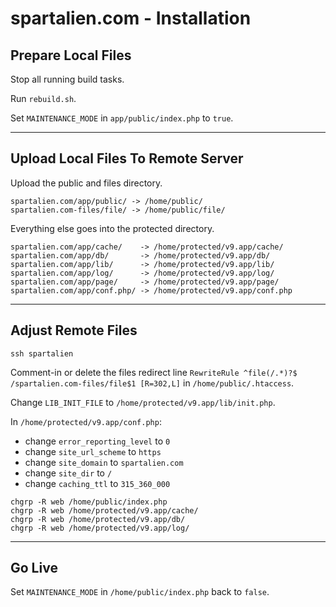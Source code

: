 # spartalien.com - Installation




## Prepare Local Files

Stop all running build tasks.

Run `rebuild.sh`.

Set `MAINTENANCE_MODE` in `app/public/index.php` to `true`.

---




## Upload Local Files To Remote Server

Upload the public and files directory.

`spartalien.com/app/public/ -> /home/public/`  
`spartalien.com-files/file/ -> /home/public/file/`

Everything else goes into the protected directory.

`spartalien.com/app/cache/    -> /home/protected/v9.app/cache/`  
`spartalien.com/app/db/       -> /home/protected/v9.app/db/`  
`spartalien.com/app/lib/      -> /home/protected/v9.app/lib/`  
`spartalien.com/app/log/      -> /home/protected/v9.app/log/`  
`spartalien.com/app/page/     -> /home/protected/v9.app/page/`  
`spartalien.com/app/conf.php/ -> /home/protected/v9.app/conf.php`

---




## Adjust Remote Files

`ssh spartalien`

Comment-in or delete the files redirect line `RewriteRule ^file(/.*)?$ /spartalien.com-files/file$1 [R=302,L]` in `/home/public/.htaccess`.

Change `LIB_INIT_FILE` to `/home/protected/v9.app/lib/init.php`.

In `/home/protected/v9.app/conf.php`:

- change `error_reporting_level` to `0`
- change `site_url_scheme` to `https`
- change `site_domain` to `spartalien.com`
- change `site_dir` to `/`
- change `caching_ttl` to `315_360_000`

`chgrp -R web /home/public/index.php`  
`chgrp -R web /home/protected/v9.app/cache/`  
`chgrp -R web /home/protected/v9.app/db/`  
`chgrp -R web /home/protected/v9.app/log/`

---




## Go Live

Set `MAINTENANCE_MODE` in `/home/public/index.php` back to `false`.
